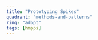 ```yaml
---
title: "Prototyping Spikes"
quadrant: "methods-and-patterns"
ring: "adopt"
tags: [hmpps]
---
```



